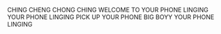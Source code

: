 CHING CHENG CHONG CHING
WELCOME TO YOUR PHONE LINGING
YOUR PHONE LINGING
PICK UP YOUR PHONE BIG BOYY
YOUR PHONE LINGING
